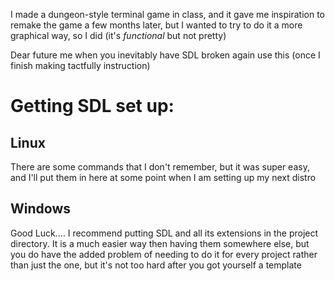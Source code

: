 I made a dungeon-style terminal game in class, and it gave me inspiration to remake the game a few
months later, but I wanted to try to do it a more graphical way, so I did (it's *functional* but not
pretty)

Dear future me when you inevitably have SDL broken again use this (once I finish making tactfully
instruction)
# Getting SDL set up:
## Linux
There are some commands that I don't remember, but it was super easy, and I'll put them in here at
some point when I am setting up my next distro

## Windows
Good Luck....
I recommend putting SDL and all its extensions in the project directory. It is a much easier way then
having them somewhere else, but you do have the added problem of needing to do it for every project
rather than just the one, but it's not too hard after you got yourself a template
